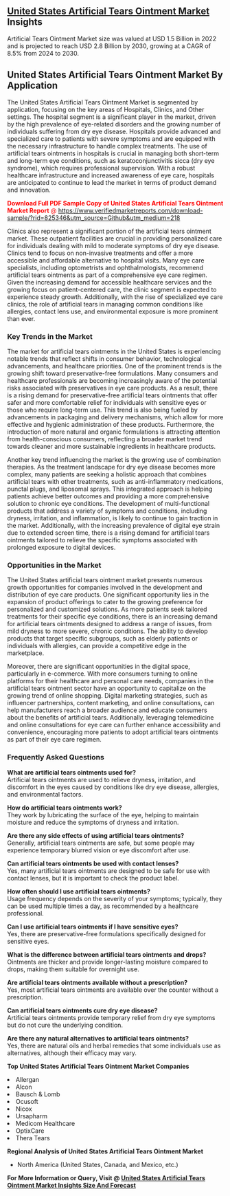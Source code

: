 <h2><a href="https://www.verifiedmarketreports.com/download-sample/?rid=825346&amp;utm_source=Github&amp;utm_medium=218" target="_blank">United States Artificial Tears Ointment Market</a> Insights</h2><p>Artificial Tears Ointment Market size was valued at USD 1.5 Billion in 2022 and is projected to reach USD 2.8 Billion by 2030, growing at a CAGR of 8.5% from 2024 to 2030.</p><p><h2>United States Artificial Tears Ointment Market By Application</h2> <p>The United States Artificial Tears Ointment Market is segmented by application, focusing on the key areas of Hospitals, Clinics, and Other settings. The hospital segment is a significant player in the market, driven by the high prevalence of eye-related disorders and the growing number of individuals suffering from dry eye disease. Hospitals provide advanced and specialized care to patients with severe symptoms and are equipped with the necessary infrastructure to handle complex treatments. The use of artificial tears ointments in hospitals is crucial in managing both short-term and long-term eye conditions, such as keratoconjunctivitis sicca (dry eye syndrome), which requires professional supervision. With a robust healthcare infrastructure and increased awareness of eye care, hospitals are anticipated to continue to lead the market in terms of product demand and innovation.</p> <p><p><span class=""><span style="color: #ff0000;"><strong>Download Full PDF Sample Copy of United States Artificial Tears Ointment Market Report</strong> @ </span><a href="https://www.verifiedmarketreports.com/download-sample/?rid=825346&amp;utm_source=Github&amp;utm_medium=218" target="_blank">https://www.verifiedmarketreports.com/download-sample/?rid=825346&amp;utm_source=Github&amp;utm_medium=218</a></span></p></p> <p>Clinics also represent a significant portion of the artificial tears ointment market. These outpatient facilities are crucial in providing personalized care for individuals dealing with mild to moderate symptoms of dry eye disease. Clinics tend to focus on non-invasive treatments and offer a more accessible and affordable alternative to hospital visits. Many eye care specialists, including optometrists and ophthalmologists, recommend artificial tears ointments as part of a comprehensive eye care regimen. Given the increasing demand for accessible healthcare services and the growing focus on patient-centered care, the clinic segment is expected to experience steady growth. Additionally, with the rise of specialized eye care clinics, the role of artificial tears in managing common conditions like allergies, contact lens use, and environmental exposure is more prominent than ever.</p> <h3>Key Trends in the Market</h3> <p>The market for artificial tears ointments in the United States is experiencing notable trends that reflect shifts in consumer behavior, technological advancements, and healthcare priorities. One of the prominent trends is the growing shift toward preservative-free formulations. Many consumers and healthcare professionals are becoming increasingly aware of the potential risks associated with preservatives in eye care products. As a result, there is a rising demand for preservative-free artificial tears ointments that offer safer and more comfortable relief for individuals with sensitive eyes or those who require long-term use. This trend is also being fueled by advancements in packaging and delivery mechanisms, which allow for more effective and hygienic administration of these products. Furthermore, the introduction of more natural and organic formulations is attracting attention from health-conscious consumers, reflecting a broader market trend towards cleaner and more sustainable ingredients in healthcare products.</p> <p>Another key trend influencing the market is the growing use of combination therapies. As the treatment landscape for dry eye disease becomes more complex, many patients are seeking a holistic approach that combines artificial tears with other treatments, such as anti-inflammatory medications, punctal plugs, and liposomal sprays. This integrated approach is helping patients achieve better outcomes and providing a more comprehensive solution to chronic eye conditions. The development of multi-functional products that address a variety of symptoms and conditions, including dryness, irritation, and inflammation, is likely to continue to gain traction in the market. Additionally, with the increasing prevalence of digital eye strain due to extended screen time, there is a rising demand for artificial tears ointments tailored to relieve the specific symptoms associated with prolonged exposure to digital devices.</p> <h3>Opportunities in the Market</h3> <p>The United States artificial tears ointment market presents numerous growth opportunities for companies involved in the development and distribution of eye care products. One significant opportunity lies in the expansion of product offerings to cater to the growing preference for personalized and customized solutions. As more patients seek tailored treatments for their specific eye conditions, there is an increasing demand for artificial tears ointments designed to address a range of issues, from mild dryness to more severe, chronic conditions. The ability to develop products that target specific subgroups, such as elderly patients or individuals with allergies, can provide a competitive edge in the marketplace.</p> <p>Moreover, there are significant opportunities in the digital space, particularly in e-commerce. With more consumers turning to online platforms for their healthcare and personal care needs, companies in the artificial tears ointment sector have an opportunity to capitalize on the growing trend of online shopping. Digital marketing strategies, such as influencer partnerships, content marketing, and online consultations, can help manufacturers reach a broader audience and educate consumers about the benefits of artificial tears. Additionally, leveraging telemedicine and online consultations for eye care can further enhance accessibility and convenience, encouraging more patients to adopt artificial tears ointments as part of their eye care regimen.</p> <h3>Frequently Asked Questions</h3> <p><strong>What are artificial tears ointments used for?</strong><br>Artificial tears ointments are used to relieve dryness, irritation, and discomfort in the eyes caused by conditions like dry eye disease, allergies, and environmental factors.</p> <p><strong>How do artificial tears ointments work?</strong><br>They work by lubricating the surface of the eye, helping to maintain moisture and reduce the symptoms of dryness and irritation.</p> <p><strong>Are there any side effects of using artificial tears ointments?</strong><br>Generally, artificial tears ointments are safe, but some people may experience temporary blurred vision or eye discomfort after use.</p> <p><strong>Can artificial tears ointments be used with contact lenses?</strong><br>Yes, many artificial tears ointments are designed to be safe for use with contact lenses, but it is important to check the product label.</p> <p><strong>How often should I use artificial tears ointments?</strong><br>Usage frequency depends on the severity of your symptoms; typically, they can be used multiple times a day, as recommended by a healthcare professional.</p> <p><strong>Can I use artificial tears ointments if I have sensitive eyes?</strong><br>Yes, there are preservative-free formulations specifically designed for sensitive eyes.</p> <p><strong>What is the difference between artificial tears ointments and drops?</strong><br>Ointments are thicker and provide longer-lasting moisture compared to drops, making them suitable for overnight use.</p> <p><strong>Are artificial tears ointments available without a prescription?</strong><br>Yes, most artificial tears ointments are available over the counter without a prescription.</p> <p><strong>Can artificial tears ointments cure dry eye disease?</strong><br>Artificial tears ointments provide temporary relief from dry eye symptoms but do not cure the underlying condition.</p> <p><strong>Are there any natural alternatives to artificial tears ointments?</strong><br>Yes, there are natural oils and herbal remedies that some individuals use as alternatives, although their efficacy may vary.</p> </p><p><strong>Top United States Artificial Tears Ointment Market Companies</strong></p><div data-test-id=""><p><li>Allergan</li><li> Alcon</li><li> Bausch & Lomb</li><li> Ocusoft</li><li> Nicox</li><li> Ursapharm</li><li> Medicom Healthcare</li><li> OptixCare</li><li> Thera Tears</li></p><div><strong>Regional Analysis of&nbsp;United States Artificial Tears Ointment Market</strong></div><ul><li dir="ltr"><p dir="ltr">North America&nbsp;(United States, Canada, and Mexico, etc.)</p></li></ul><p><strong>For More Information or Query, Visit @&nbsp;</strong><strong><a href="https://www.verifiedmarketreports.com/product/artificial-tears-ointment-market/?utm_source=Github&amp;utm_medium=218" target="_blank">United States Artificial Tears Ointment Market Insights Size And Forecast</a></strong></p></div>
